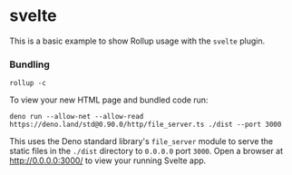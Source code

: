 # svelte

This is a basic example to show Rollup usage with the `svelte` plugin.

### Bundling

```console
rollup -c
```

To view your new HTML page and bundled code run:

```console
deno run --allow-net --allow-read https://deno.land/std@0.90.0/http/file_server.ts ./dist --port 3000
```

This uses the Deno standard library's `file_server` module to serve the static
files in the `./dist` directory to `0.0.0.0` port `3000`. Open a browser at
<http://0.0.0.0:3000/> to view your running Svelte app.
